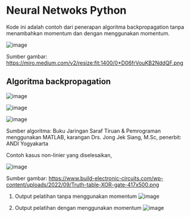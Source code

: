 # Neural Netwoks Python
Kode ini adalah contoh dari penerapan algoritma backpropagation tanpa menambahkan momentum dan dengan menggunakan momentum.

![image](https://github.com/Wayan123/neural-netwoks-python/assets/17795544/10818854-a2a3-4ea6-952d-87fba5d63556)

Sumber gambar: https://miro.medium.com/v2/resize:fit:1400/0*D06frVouKB2NddQF.png


## Algoritma backpropagation

![image](https://github.com/Wayan123/neural-netwoks-python/assets/17795544/12fb1112-21bb-4af2-b0bd-071fe85a4541)

![image](https://github.com/Wayan123/neural-netwoks-python/assets/17795544/c95cd517-2e5d-42d8-be70-ad255e6b6958)

![image](https://github.com/Wayan123/neural-netwoks-python/assets/17795544/527057dd-aa05-43b8-8f6b-089afbda8b99)

Sumber algoritma: Buku Jaringan Saraf Tiruan & Pemrograman menggunakan MATLAB, karangan Drs. Jong Jek Siang, M.Sc, penerbit: ANDI Yogyakarta

Contoh kasus non-linier yang diselesaikan,

![image](https://github.com/Wayan123/neural-netwoks-python/assets/17795544/f0069d30-bfdf-47cb-899f-22c9717eb8ec)

Sumber gambar: https://www.build-electronic-circuits.com/wp-content/uploads/2022/09/Truth-table-XOR-gate-417x500.png

1. Output pelatihan tanpa menggunakan momentum
![image](https://github.com/Wayan123/neural-netwoks-python/assets/17795544/f95d699f-5eaa-4976-b4ea-26db07581c70)

2. Output pelatihan dengan menggunakan momentum
![image](https://github.com/Wayan123/neural-netwoks-python/assets/17795544/5abdb5db-7090-4c28-aa8d-359704fa4446)
